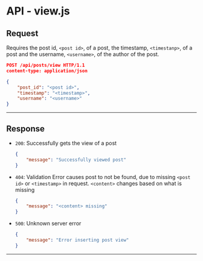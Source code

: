 # API - view.js

## Request

Requires the post id, `<post id>`, of a post, the timestamp, `<timestanp>`, of a post and the username, `<username>`, of the author of the post.

```json
POST /api/posts/view HTTP/1.1
content-type: application/json

{
	"post_id": "<post id>",
	"timestamp": "<timestamp>",
	"username": "<username>"
}
```

---

## Response

- `200`: Successfully gets the view of a post

	```json
	{
		"message": "Successfully viewed post"
	}
	```

- `404`: Validation Error causes post to not be found, due to missing `<post id>` or `<timestamp>` in request. `<content>` changes based on what is missing

	```json
	{
		"message": "<content> missing"
	}
	```

- `500`: Unknown server error

	```json
	{
		"message": "Error inserting post view"
	}
	```

---

